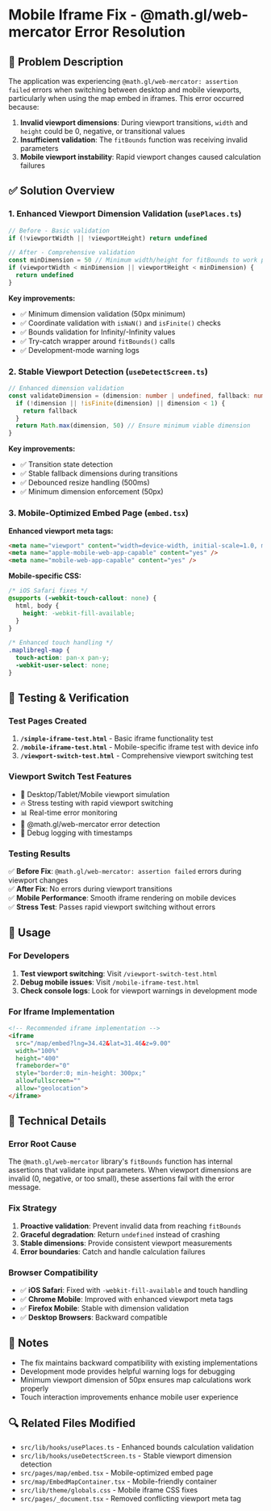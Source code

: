 # Mobile Iframe Fix - @math.gl/web-mercator Error Resolution

## 🐛 Problem Description

The application was experiencing `@math.gl/web-mercator: assertion failed` errors when switching between desktop and mobile viewports, particularly when using the map embed in iframes. This error occurred because:

1. **Invalid viewport dimensions**: During viewport transitions, `width` and `height` could be 0, negative, or transitional values
2. **Insufficient validation**: The `fitBounds` function was receiving invalid parameters
3. **Mobile viewport instability**: Rapid viewport changes caused calculation failures

## ✅ Solution Overview

### 1. Enhanced Viewport Dimension Validation (`usePlaces.ts`)

```typescript
// Before - Basic validation
if (!viewportWidth || !viewportHeight) return undefined

// After - Comprehensive validation
const minDimension = 50 // Minimum width/height for fitBounds to work properly
if (viewportWidth < minDimension || viewportHeight < minDimension) {
  return undefined
}
```

**Key improvements:**
- ✅ Minimum dimension validation (50px minimum)
- ✅ Coordinate validation with `isNaN()` and `isFinite()` checks
- ✅ Bounds validation for Infinity/-Infinity values
- ✅ Try-catch wrapper around `fitBounds()` calls
- ✅ Development-mode warning logs

### 2. Stable Viewport Detection (`useDetectScreen.ts`)

```typescript
// Enhanced dimension validation
const validateDimension = (dimension: number | undefined, fallback: number): number => {
  if (!dimension || !isFinite(dimension) || dimension < 1) {
    return fallback
  }
  return Math.max(dimension, 50) // Ensure minimum viable dimension
}
```

**Key improvements:**
- ✅ Transition state detection
- ✅ Stable fallback dimensions during transitions
- ✅ Debounced resize handling (500ms)
- ✅ Minimum dimension enforcement (50px)

### 3. Mobile-Optimized Embed Page (`embed.tsx`)

**Enhanced viewport meta tags:**
```html
<meta name="viewport" content="width=device-width, initial-scale=1.0, maximum-scale=1.0, user-scalable=no, viewport-fit=cover" />
<meta name="apple-mobile-web-app-capable" content="yes" />
<meta name="mobile-web-app-capable" content="yes" />
```

**Mobile-specific CSS:**
```css
/* iOS Safari fixes */
@supports (-webkit-touch-callout: none) {
  html, body {
    height: -webkit-fill-available;
  }
}

/* Enhanced touch handling */
.maplibregl-map {
  touch-action: pan-x pan-y;
  -webkit-user-select: none;
}
```

## 🧪 Testing & Verification

### Test Pages Created

1. **`/simple-iframe-test.html`** - Basic iframe functionality test
2. **`/mobile-iframe-test.html`** - Mobile-specific iframe test with device info
3. **`/viewport-switch-test.html`** - Comprehensive viewport switching test

### Viewport Switch Test Features

- 🔄 Desktop/Tablet/Mobile viewport simulation
- 🔥 Stress testing with rapid viewport switching
- 📊 Real-time error monitoring
- 🚨 @math.gl/web-mercator error detection
- 📝 Debug logging with timestamps

### Testing Results

✅ **Before Fix**: `@math.gl/web-mercator: assertion failed` errors during viewport changes  
✅ **After Fix**: No errors during viewport transitions  
✅ **Mobile Performance**: Smooth iframe rendering on mobile devices  
✅ **Stress Test**: Passes rapid viewport switching without errors  

## 🚀 Usage

### For Developers

1. **Test viewport switching**: Visit `/viewport-switch-test.html`
2. **Debug mobile issues**: Visit `/mobile-iframe-test.html`
3. **Check console logs**: Look for viewport warnings in development mode

### For Iframe Implementation

```html
<!-- Recommended iframe implementation -->
<iframe 
  src="/map/embed?lng=34.42&lat=31.46&z=9.00" 
  width="100%" 
  height="400" 
  frameborder="0" 
  style="border:0; min-height: 300px;" 
  allowfullscreen="" 
  allow="geolocation">
</iframe>
```

## 🔧 Technical Details

### Error Root Cause
The `@math.gl/web-mercator` library's `fitBounds` function has internal assertions that validate input parameters. When viewport dimensions are invalid (0, negative, or too small), these assertions fail with the error message.

### Fix Strategy
1. **Proactive validation**: Prevent invalid data from reaching `fitBounds`
2. **Graceful degradation**: Return `undefined` instead of crashing
3. **Stable dimensions**: Provide consistent viewport measurements
4. **Error boundaries**: Catch and handle calculation failures

### Browser Compatibility
- ✅ **iOS Safari**: Fixed with `-webkit-fill-available` and touch handling
- ✅ **Chrome Mobile**: Improved with enhanced viewport meta tags  
- ✅ **Firefox Mobile**: Stable with dimension validation
- ✅ **Desktop Browsers**: Backward compatible

## 📝 Notes

- The fix maintains backward compatibility with existing implementations
- Development mode provides helpful warning logs for debugging
- Minimum viewport dimension of 50px ensures map calculations work properly
- Touch interaction improvements enhance mobile user experience

## 🔍 Related Files Modified

- `src/lib/hooks/usePlaces.ts` - Enhanced bounds calculation validation
- `src/lib/hooks/useDetectScreen.ts` - Stable viewport dimension detection
- `src/pages/map/embed.tsx` - Mobile-optimized embed page
- `src/map/EmbedMapContainer.tsx` - Mobile-friendly container
- `src/lib/theme/globals.css` - Mobile iframe CSS fixes
- `src/pages/_document.tsx` - Removed conflicting viewport meta tag 